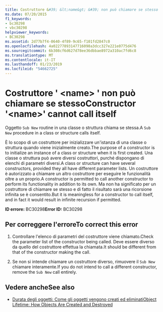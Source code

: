 ```yaml
---
title: Costruttore &#39; &lt;name&gt; &#39; non può chiamare se stesso
ms.date: 07/20/2015
f1_keywords:
- bc30298
- vbc30298
helpviewer_keywords:
- BC30298
ms.assetid: 2d77b7f4-0640-4f89-9c65-f101fd2847c0
ms.openlocfilehash: 4a02277893147716098a3dcc327e221e0775d476
ms.sourcegitcommit: 6b308cf6d627d78ee36dbbae8972a310ac7fd6c8
ms.translationtype: MT
ms.contentlocale: it-IT
ms.lasthandoff: 01/23/2019
ms.locfileid: "54662725"
---
```

# <a name="constructor-39ltnamegt39-cannot-call-itself"></a><span data-ttu-id="d49a1-102">Costruttore &#39; &lt;name&gt; &#39; non può chiamare se stesso</span><span class="sxs-lookup"><span data-stu-id="d49a1-102">Constructor &#39;&lt;name&gt;&#39; cannot call itself</span></span>
<span data-ttu-id="d49a1-103">Oggetto `Sub New` routine in una classe o struttura chiama se stessa.</span><span class="sxs-lookup"><span data-stu-id="d49a1-103">A `Sub New` procedure in a class or structure calls itself.</span></span>  
  
 <span data-ttu-id="d49a1-104">È lo scopo di un costruttore per inizializzare un'istanza di una classe o struttura quando viene inizialmente creato.</span><span class="sxs-lookup"><span data-stu-id="d49a1-104">The purpose of a constructor is to initialize an instance of a class or structure when it is first created.</span></span> <span data-ttu-id="d49a1-105">Una classe o struttura può avere diversi costruttori, purché dispongano di elenchi di parametri diversi.</span><span class="sxs-lookup"><span data-stu-id="d49a1-105">A class or structure can have several constructors, provided they all have different parameter lists.</span></span> <span data-ttu-id="d49a1-106">Un costruttore è autorizzato a chiamare un altro costruttore per eseguire le funzionalità oltre a un proprio.</span><span class="sxs-lookup"><span data-stu-id="d49a1-106">A constructor is permitted to call another constructor to perform its functionality in addition to its own.</span></span> <span data-ttu-id="d49a1-107">Ma non ha significato per un costruttore di chiamare se stesso e di fatto il risultato sarà una ricorsione infinita se è consentito.</span><span class="sxs-lookup"><span data-stu-id="d49a1-107">But it is meaningless for a constructor to call itself, and in fact it would result in infinite recursion if permitted.</span></span>  
  
 <span data-ttu-id="d49a1-108">**ID errore:** BC30298</span><span class="sxs-lookup"><span data-stu-id="d49a1-108">**Error ID:** BC30298</span></span>  
  
## <a name="to-correct-this-error"></a><span data-ttu-id="d49a1-109">Per correggere l'errore</span><span class="sxs-lookup"><span data-stu-id="d49a1-109">To correct this error</span></span>  
  
1.  <span data-ttu-id="d49a1-110">Controllare l'elenco di parametri del costruttore viene chiamato.</span><span class="sxs-lookup"><span data-stu-id="d49a1-110">Check the parameter list of the constructor being called.</span></span> <span data-ttu-id="d49a1-111">Deve essere diverso da quello del costruttore effettua la chiamata.</span><span class="sxs-lookup"><span data-stu-id="d49a1-111">It should be different from that of the constructor making the call.</span></span>  
  
2.  <span data-ttu-id="d49a1-112">Se non si intende chiamare un costruttore diverso, rimuovere il `Sub New` chiamare interamente.</span><span class="sxs-lookup"><span data-stu-id="d49a1-112">If you do not intend to call a different constructor, remove the `Sub New` call entirely.</span></span>  
  
## <a name="see-also"></a><span data-ttu-id="d49a1-113">Vedere anche</span><span class="sxs-lookup"><span data-stu-id="d49a1-113">See also</span></span>
- [<span data-ttu-id="d49a1-114">Durata degli oggetti: Come gli oggetti vengono creati ed eliminati</span><span class="sxs-lookup"><span data-stu-id="d49a1-114">Object Lifetime: How Objects Are Created and Destroyed</span></span>](../../../visual-basic/programming-guide/language-features/objects-and-classes/object-lifetime-how-objects-are-created-and-destroyed.md)
